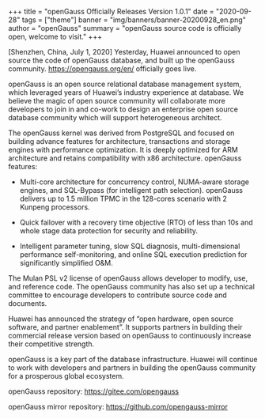 +++
title = "openGauss Officially Releases Version 1.0.1"
date = "2020-09-28"
tags = ["theme"]
banner = "img/banners/banner-20200928_en.png"
author = "openGauss"
summary = "openGauss source code is officially open, welcome to visit."
+++

[Shenzhen, China, July 1, 2020] Yesterday, Huawei announced to open source the code of openGauss database, and built up the openGauss community. https://opengauss.org/en/ officially goes live.

openGauss is an open source relational database management system, which leveraged years of Huawei’s industry experience at database. We believe the magic of open source community will collaborate more developers to join in and co-work to design an enterprise open source database community which will support heterogeneous architect.

The openGauss kernel was derived from PostgreSQL and focused on building advance features for architecture, transactions and storage engines with performance optimization. It is deeply optimized for ARM architecture and retains compatibility with x86 architecture. openGauss features:

+ Multi-core architecture for concurrency control, NUMA-aware storage engines, and SQL-Bypass (for intelligent path selection). openGauss delivers up to 1.5 million TPMC in the 128-cores scenario with 2 Kunpeng processors.

+ Quick failover with a recovery time objective (RTO) of less than 10s and whole stage data protection for security and reliability.

+ Intelligent parameter tuning, slow SQL diagnosis, multi-dimensional performance self-monitoring, and online SQL execution prediction for significantly simplified O&M.

The Mulan PSL v2 license of openGauss allows developer to modify, use, and reference code. The openGauss community has also set up a technical committee to encourage developers to contribute source code and documents.

Huawei has announced the strategy of “open hardware, open source software, and partner enablement”. It supports partners in building their commercial release version based on openGauss to continuously increase their competitive strength.

openGauss is a key part of the database infrastructure. Huawei will continue to work with developers and partners in building the openGauss community for a prosperous global ecosystem.

openGauss repository: https://gitee.com/opengauss

openGauss mirror repository: https://github.com/opengauss-mirror